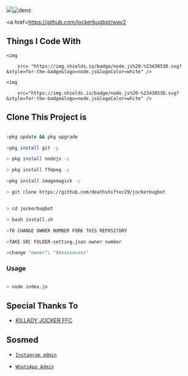 <p align="center">

<img src="https://ibb.co/TcBVr7Z"><img src="https://i.ibb.co/gyM56fG/denz.jpg" alt="denz" border="0"></a>

</p>

<p align="center">

<a href=https://github.com/jockerbugbot/wav2

</p>

  

## Things I Code With

<p>

    <img

        src= "https://img.shields.io/badge/node.js%20-%2343853D.svg?&style=for-the-badge&logo=node.js&logoColor=white" />

    <img

        src="https://img.shields.io/badge/node.js%20-%2343853D.svg?&style=for-the-badge&logo=node.js&logoColor=white" />

## Clone This Project is

```bash

>pkg update && pkg upgrade

>pkg install git -y

> pkg install nodejs -y

> pkg install ffmpeg -y

>pkg install imagemagick -y

> git clone https://github.com/deathshifter29/jockerbugbot

```

```bash

> cd jockerbugbot

> bash install.sh

>TO CHANGE OWNER NUMBER FORK THIS REPOSITORY

>TAKE SRC FOLDER-setting.json owner number 

>change "owner": "94xxxxxxxxx"

```

### Usage

```bash

> node index.js

```

## Special Thanks To

* [ KILLADY JOCKER FFC ](http://kckjoker.github.io) 

## Sosmed

* [`Instagram admin`](https://www.instagram.com/__death_shifter_?r=nametag)

* [`WhatsApp Admin`](http://wa.me/916282670349)
